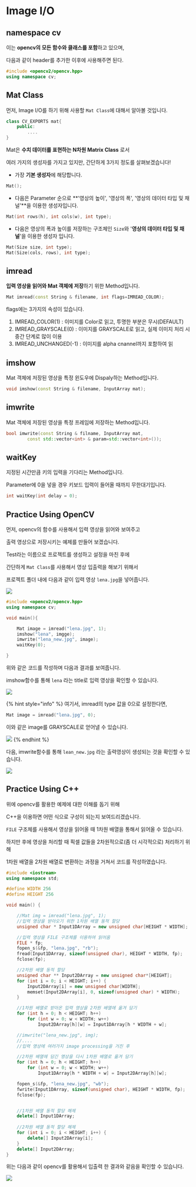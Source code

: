 # Image I/O

## namespace cv

이는 **opencv의 모든 함수와 클래스를 포함**하고 있으며,

다음과 같이 header를 추가한 이후에 사용해주면 된다.

```cpp
#include <opencv2/opencv.hpp>
using namespace cv;
```

## Mat Class

먼저, Image I/O를 하기 위해 사용할 `Mat Class`에 대해서 알아볼 것입니다.

```cpp
class CV_EXPORTS mat{
    public:
        ....
}
```

Mat은 **수치 데이터를 표현하는 N차원 Matrix Class** 로서 

여러 가지의 생성자를 가지고 있지만, 간단하게 3가지 정도를 살펴보겠습니다!

* 가장 **기본 생성자**에 해당합니다.

```cpp
Mat();
```

* 다음은 Parameter 순으로 **'영상의 높이', '영상의 폭', '영상의 데이터 타입 및 채널'**을 이용한 생성자입니다.

```cpp
Mat(int rows(h), int cols(w), int type);
```

* 다음은 영상의 폭과 높이를 저장하는 구조체인 `Size`와 '**영상의 데이터 타입 및 채널**'을 이용한 생성자 입니다. 

```cpp
Mat(Size size, int type);
Mat(Size(cols, rows), int type);
```

## imread

**입력 영상을 읽어와 Mat 객체에 저장**하기 위한 Method입니다. 

```cpp
Mat imread(const String & filename, int flags=IMREAD_COLOR);
```

flags에는 3가지의 속성이 있습니다. 

1. IMREAD\_COLOR\(1\) : 이미지를 Color로 읽고, 투명한 부분은 무시\(DEFAULT\)
2. IMREAD\_GRAYSCALE\(0\) : 이미지를 GRAYSCALE로 읽고, 실제 이미지 처리 시 중간 단계로 많이 이용
3. IMREAD\_UNCHANGED\(-1\) : 이미지를 alpha cnannel까지 포함하여 읽

## imshow

Mat 객체에 저장된 영상을 특정 윈도우에 Dispaly하는 Method입니다.

```cpp
void imshow(const String & filename, InputArray mat);
```

## imwrite

Mat 객체에 저장된 영상을 특정 프레임에 저장하는 Method입니다.

```cpp
bool imwrite(const String & filname, InputArray mat, 
        const std::vector<int> & param=std::vector<int>());
```

## waitKey

지정된 시간만큼 키의 입력을 기다리는 Method입니다.

Parameter에 0을 넣을 경우 키보드 입력이 들어올 때까지 무한대기입니다.

```cpp
int waitKey(int delay = 0);
```

## Practice Using OpenCV

먼저, opencv의 함수를 사용해서 입력 영상을 읽어와 보여주고

출력 영상으로 저장시키는 예제를 만들어 보겠습니다.



Test라는 이름으로 프로젝트를 생성하고 설정을 마친 후에

간단하게 `Mat Class`를 사용해서 영상 입출력을 해보기 위해서 

프로젝트 폴더 내에 다음과 같이 입력 영상 `lena.jpg`을 넣어줍니다.

![](.gitbook/assets/image%20%2850%29.png)

```cpp
#include <opencv2/opencv.hpp>
using namespace cv;

void main(){

    Mat image = imread("lena.jpg", 1);
    imshow("lena", imgge);
    imwrite("lena_new.jpg", image);
    waitKey(0);

}
```

위와 같은 코드를 작성하며 다음과 결과를 보여줍니다. 

imshow함수를 통해 `lena` 라는 title로 입력 영상을 확인할 수 있습니다. 

![](.gitbook/assets/image%20%2831%29.png)

{% hint style="info" %}
여기서, imread의 type 값을 0으로 설정한다면,

```cpp
Mat image = imread("lena.jpg", 0);
```

이와 같은 image를 GRAYSCALE로 얻어낼 수 있습니다.

![](.gitbook/assets/image%20%289%29.png)
{% endhint %}

다음, imwrite함수를 통해 `lean_new.jpg` 라는 출력영상이 생성되는 것을 확인할 수 있습니다. 

![](.gitbook/assets/image%20%2829%29.png)

## Practice Using C++

위에 opencv를 활용한 예제에 대한 이해를 돕기 위해 

C++을 이용하면 어떤 식으로 구성이 되는지 보여드리겠습니다.



`FILE` 구조체를 사용해서 영상을 읽어올 때 1차원 배열을 통해서 읽어올 수 있습니다.

하지만 후에 영상을 처리할 때 픽셀 값들을 2차원적으로\(좀 더 시각적으로\) 처리하기 위해

1차원 배열을 2차원 배열로 변환하는 과정을 거쳐서 코드를 작성하였습니다.

```cpp
#include <iostream>
using namespace std;

#define WIDTH 256
#define HEIGHT 256

void main() {

	//Mat img = imread("lena.jpg", 1);
	//입력 영상을 받아오기 위한 1차원 배열 동적 할당
	unsigned char * Input1DArray = new unsigned char[HEIGHT * WIDTH];

	//입력 영상을 FILE 구조체를 이용하여 읽어옴
	FILE * fp;
	fopen_s(&fp, "lena.jpg", "rb");
	fread(Input1DArray, sizeof(unsigned char), HEIGHT * WIDTH, fp);
	fclose(fp);

	//2차원 배열 동적 할당
	unsigned char ** Input2DArray = new unsigned char*[HEIGHT];
	for (int i = 0; i < HEIGHT; i++) {
		Input2DArray[i] = new unsigned char[WIDTH];
		memset(Input2DArray[i], 0, sizeof(unsigned char) * WIDTH);
	}

	//1차원 배열로 받아온 입력 영상을 2차원 배열에 옮겨 담기
	for (int h = 0; h < HEIGHT; h++) 
		for (int w = 0; w < WIDTH; w++) 
			Input2DArray[h][w] = Input1DArray[h * WIDTH + w];

	//imwrite("lena_new.jpg", img);
	//....
	//입력 영상에 여러가지 image processing을 거친 후

	//2차원 배열에 담긴 영상을 다시 1차원 배열로 옮겨 담기
	for (int h = 0; h < HEIGHT; h++)
		for (int w = 0; w < WIDTH; w++)
			Input1DArray[h * WIDTH + w] = Input2DArray[h][w];

	fopen_s(&fp, "lena_new.jpg", "wb");
	fwrite(Input1DArray, sizeof(unsigned char), HEIGHT * WIDTH, fp);
	fclose(fp);


	//1차원 배열 동적 할당 해제
	delete[] Input1DArray;
	
	//2차원 배열 동적 할당 해제
	for (int i = 0; i < HEIGHT; i++) {
		delete[] Input2DArray[i];
	}
	delete[] Input2DArray;
}
```

위는 다음과 같이 opencv를 활용해서 입출력 한 결과와 같음을 확인할 수 있습니다.

![](.gitbook/assets/image%20%2863%29.png)

